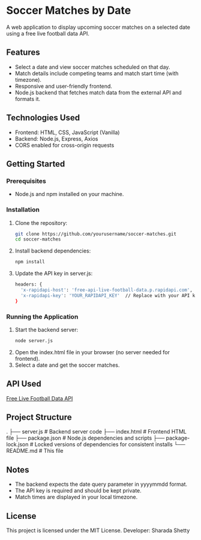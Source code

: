 # Soccer Matches by Date

A web application to display upcoming soccer matches on a selected date using a free live football data API.

## Features

- Select a date and view soccer matches scheduled on that day.
- Match details include competing teams and match start time (with timezone).
- Responsive and user-friendly frontend.
- Node.js backend that fetches match data from the external API and formats it.

## Technologies Used

- Frontend: HTML, CSS, JavaScript (Vanilla)
- Backend: Node.js, Express, Axios
- CORS enabled for cross-origin requests

## Getting Started

### Prerequisites

- Node.js and npm installed on your machine.

### Installation

1. Clone the repository:

   ```bash
   git clone https://github.com/yourusername/soccer-matches.git
   cd soccer-matches
2. Install backend dependencies:

   ```bash
   npm install
3. Update the API key in server.js:
    ```bash
    headers: {
      'x-rapidapi-host': 'free-api-live-football-data.p.rapidapi.com',
      'x-rapidapi-key': 'YOUR_RAPIDAPI_KEY'  // Replace with your API key
    }

### Running the Application

1. Start the backend server:
    ```bash
    node server.js
2. Open the index.html file in your browser (no server needed for frontend).
3. Select a date and get the soccer matches.

## API Used

[Free Live Football Data API](https://rapidapi.com/free-live-football-data/api/free-api-live-football-data)

## Project Structure

.
├── server.js           # Backend server code
├── index.html          # Frontend HTML file
├── package.json        # Node.js dependencies and scripts
├── package-lock.json   # Locked versions of dependencies for consistent installs
└── README.md           # This file

## Notes

- The backend expects the date query parameter in yyyymmdd format.
- The API key is required and should be kept private.
- Match times are displayed in your local timezone.

## License
This project is licensed under the MIT License.
Developer: Sharada Shetty
